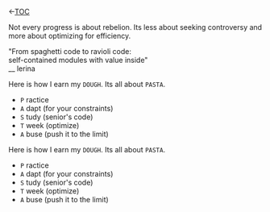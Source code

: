 &lt;-[TOC](./)  

Not every progress is about rebelion. Its less about seeking controversy and
more about optimizing for efficiency.


"From spaghetti code to ravioli code:   
 self-contained modules with value inside"  
                                 __ lerina  

Here is how I earn my `DOUGH`. Its all about `PASTA`.

- `P` ractice  
- `A` dapt (for your constraints)  
- `S` tudy (senior's code)  
- `T` week (optimize)  
- `A` buse (push it to the limit)  



Here is how I earn my `DOUGH`. Its all about `PASTA`.

- `P` ractice  
- `A` dapt (for your constraints)  
- `S` tudy (senior's code)  
- `T` week (optimize)  
- `A` buse (push it to the limit)  


